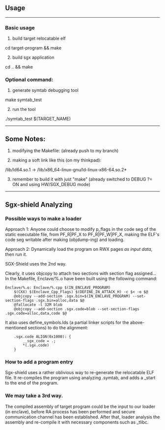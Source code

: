 ## Usage

***

### Basic usage

1. build target relocatable elf

cd target-program && make

2. build sgx application 

cd .. && make

### Optional command:

1. generate symtab debugging tool

make symtab_test

2. run the tool

./symtab_test $(TARGET_NAME)

------------------------------------
Some Notes:
------------------------------------

1. modifying the Makefile: (already push to my branch)

2. making a soft link like this (on my thinkpad):

/lib/ld64.so.1 -> /lib/x86_64-linux-gnu/ld-linux-x86-64.so.2*

3. remember to build it with just "make" (already switched to DEBUG ?= ON and using HW/SGX_DEBUG mode)

***

## Sgx-shield Analyzing

### Possible ways to make a loader

Approach 1: Anyone could choose to modify p_flags in the code seg of the static executable file, from PF_R|PF_X to PF_R|PF_W|PF_X, making the ELF's code seg writable after making (objdump-ing) and loading.

Approach 2: Dynamically load the program on RWX pages _as input data_, then run it.

SGX-Shield uses the 2nd way.

Clearly, it uses objcopy to attach two sections with section flag assigned...
In the Makefile, Enclave/%.o have been built using the following command:
```
Enclave/%.o: Enclave/%.cpp $(IN_ENCLAVE_PROGRAM)
	$(CXX) $(Enclave_Cpp_Flags) $(DEFINE_IN_ATTACK_H) -c $< -o $@
	@objcopy --add-section .sgx.bin=$(IN_ENCLAVE_PROGRAM) --set-section-flags .sgx.bin=alloc,data $@
	@fallocate -l 32M blob
	@objcopy --add-section .sgx.code=blob --set-section-flags .sgx.code=alloc,data,code $@
```

It also uses define_symbols.lds (a partial linker scripts for the above-mentioned sections) to do the alignment:
```
    .sgx.code ALIGN(0x1000): {
        __sgx_code = .;
        *(.sgx.code)
    }
```

### How to add a program entry

Sgx-shield uses a rather oblivious way to re-generate the relocatable ELF file. It re-compiles the program using analyzing .symtab, and adds a \_start to the end of the program.

### We may take a 3rd way.

The compiled assembly of target program could be the input to our loader (in enclave), before RA process has been performed and secure communication channel has been established. After that, loader analysis the assembly and re-compile it with necessary components such as _tlibc.
